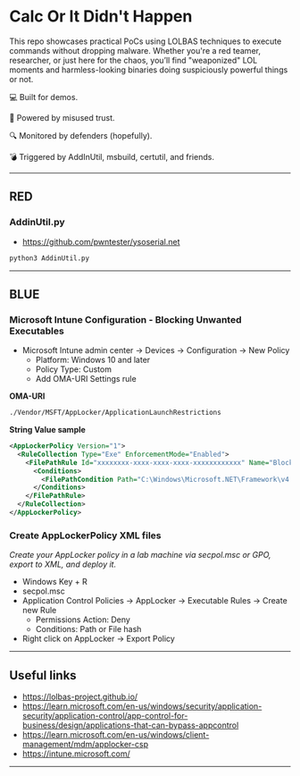 # Calc Or It Didn't Happen

This repo showcases practical PoCs using LOLBAS techniques to execute commands without dropping malware. Whether you're a red teamer, researcher, or just here for the chaos, you’ll find "weaponized" LOL moments and harmless-looking binaries doing suspiciously powerful things or not.

💻 Built for demos.

🎩 Powered by misused trust.

🔍 Monitored by defenders (hopefully).

💣 Triggered by AddInUtil, msbuild, certutil, and friends.

---

## RED

### AddinUtil.py

- https://github.com/pwntester/ysoserial.net

```bash
python3 AddinUtil.py
```

---

## BLUE

### Microsoft Intune Configuration - Blocking Unwanted Executables

- Microsoft Intune admin center -> Devices -> Configuration -> New Policy
  - Platform: Windows 10 and later
  - Policy Type: Custom
  - Add OMA-URI Settings rule

**OMA-URI**

```bash
./Vendor/MSFT/AppLocker/ApplicationLaunchRestrictions
```

**String Value sample**

```xml
<AppLockerPolicy Version="1">
  <RuleCollection Type="Exe" EnforcementMode="Enabled">
    <FilePathRule Id="xxxxxxxx-xxxx-xxxx-xxxx-xxxxxxxxxxxx" Name="Block AddInUtil.exe" Description="" UserOrGroupSid="S-1-1-0" Action="Deny">
      <Conditions>
        <FilePathCondition Path="C:\Windows\Microsoft.NET\Framework\v4.0.30319\AddInUtil.exe" />
      </Conditions>
    </FilePathRule>
  </RuleCollection>
</AppLockerPolicy>
```

### Create AppLockerPolicy XML files

*Create your AppLocker policy in a lab machine via secpol.msc or GPO, export to XML, and deploy it.*

- Windows Key + R
- secpol.msc
- Application Control Policies -> AppLocker -> Executable Rules -> Create new Rule
  - Permissions Action: Deny
  - Conditions: Path or File hash
- Right click on AppLocker -> Export Policy

---

## Useful links

- https://lolbas-project.github.io/
- https://learn.microsoft.com/en-us/windows/security/application-security/application-control/app-control-for-business/design/applications-that-can-bypass-appcontrol
- https://learn.microsoft.com/en-us/windows/client-management/mdm/applocker-csp
- https://intune.microsoft.com/

---
